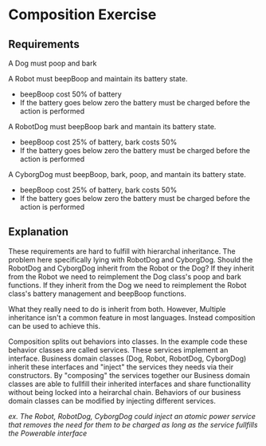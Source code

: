 # Composition Exercise

## Requirements

A Dog must poop and bark

A Robot must beepBoop and maintain its battery state.
- beepBoop cost 50% of battery
- If the battery goes below zero the battery must be charged before the action is performed

A RobotDog must beepBoop bark and mantain its battery state.
- beepBoop cost 25% of battery, bark costs 50%
- If the battery goes below zero the battery must be charged before the action is performed

A CyborgDog must beepBoop, bark, poop, and mantain its battery state.
- beepBoop cost 25% of battery, bark costs 50%
- If the battery goes below zero the battery must be charged before the action is performed

## Explanation

These requirements are hard to fulfill with hierarchal inheritance. The problem here specifically lying with RobotDog and CyborgDog. Should the RobotDog and CyborgDog inherit from the Robot or the Dog? If they inherit from the Robot we need to reimplement the Dog class's poop and bark functions. If they inherit from the Dog we need to reimplement the Robot class's battery management and beepBoop functions.

What they really need to do is inherit from both. However, Multiple inheritance isn't a common feature in most languages. Instead composition can be used to achieve this.

Composition splits out behaviors into classes. In the example code these behavior classes are called services. These services implement an interface. Business domain classes (Dog, Robot, RobotDog, CyborgDog) inherit these interfaces and "inject" the services they needs via their constructors. By "composing" the services together our Business domain classes are able to fullfill their inherited interfaces and share functionallity without being locked into a heirarchal chain. Behaviors of our business domain classes can be modified by injecting different services.

*ex. The Robot, RobotDog, CyborgDog could inject an atomic power service that removes the need for them to be charged as long as the service fullfills the Powerable interface*
